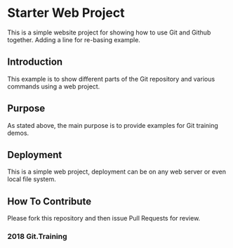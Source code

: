 # Starter Web Project

This is a simple website project for showing how to use Git and Github together.  Adding a line for re-basing example.

## Introduction

This example is to show different parts of the Git repository and various commands using a web project.

## Purpose

As stated above, the main purpose is to provide examples for Git training demos.

## Deployment

This is a simple web project, deployment can be on any web server or even local file system.

## How To Contribute

Please fork this repository and then issue Pull Requests for review.

### 2018 Git.Training